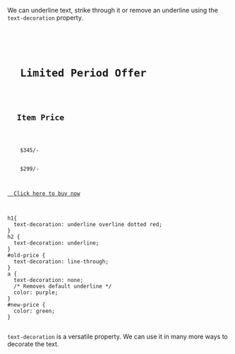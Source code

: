 We can underline text, strike through it
or remove an underline using the<br>
`text-decoration` property.

<codeblock language="css" type="lesson">
<code>
<panel language="html">
<h1>
  Limited Period Offer
</h1>
<h2>
  Item Price
</h2>
<div>
  <span id="old-price">
    $345/-
  </span>
  <span id="new-price">
    $299/-
  </span>
</div>
<a href="#">
  Click here to buy now
</a>
</panel>
<panel language="css">
h1{
  text-decoration: underline overline dotted red;
}
h2 {
  text-decoration: underline;
}
#old-price {
  text-decoration: line-through;
}
a {
  text-decoration: none;
  /* Removes default underline */
  color: purple;
}
#new-price {
  color: green;
}
</panel>
</code>
</codeblock>

`text-decoration` is a versatile property. We can use it in many more ways to decorate the text.